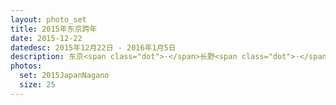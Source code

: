 ```yaml
---
layout: photo_set
title: 2015年东京跨年
date: 2015-12-22
datedesc: 2015年12月22日 - 2016年1月5日
description: 东京<span class="dot">·</span>长野<span class="dot">·</span>松本<span class="dot">·</span>仙台。整理照片时才发现原来这趟贡献了这么多好照片
photos:
  set: 2015JapanNagano
  size: 25
---
```

